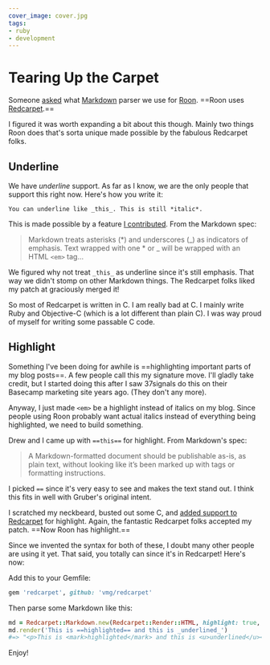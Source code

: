 ```yaml
---
cover_image: cover.jpg
tags:
- ruby
- development
---
```


# Tearing Up the Carpet

Someone [asked](https://twitter.com/d0tio/status/348519355136479232) what [Markdown](http://daringfireball.net/projects/markdown) parser we use for [Roon](http://roon.io). ==Roon uses [Redcarpet](https://github.com/vmg/redcarpet).==

I figured it was worth expanding a bit about this though. Mainly two things Roon does that's sorta unique made possible by the fabulous Redcarpet folks.

## Underline

We have _underline_ support. As far as I know, we are the only people that support this right now. Here's how you write it:

    You can underline like _this_. This is still *italic*.

This is made possible by a feature [I contributed](https://github.com/vmg/redcarpet/pull/227). From the Markdown spec:

> Markdown treats asterisks (*) and underscores (_) as indicators of emphasis. Text wrapped with one * or _ will be wrapped with an HTML `<em>` tag…

We figured why not treat `_this_` as underline since it's still emphasis. That way we didn't stomp on other Markdown things. The Redcarpet folks liked my patch at graciously merged it!

So most of Redcarpet is written in C. I am really bad at C. I mainly write Ruby and Objective-C (which is a lot different than plain C). I was way proud of myself for writing some passable C code.

## Highlight

Something I've been doing for awhile is ==highlighting important parts of my blog posts==. A few people call this my signature move. I'll gladly take credit, but I started doing this after I saw 37signals do this on their Basecamp marketing site years ago. (They don't any more).

Anyway, I just made `<em>` be a highlight instead of italics on my blog. Since people using Roon probably want actual italics instead of everything being highlighted, we need to build something.

Drew and I came up with `==this==` for highlight. From Markdown's spec:

> A Markdown-formatted document should be publishable as-is, as plain text, without looking like it’s been marked up with tags or formatting instructions.

I picked `==` since it's very easy to see and makes the text stand out. I think this fits in well with Gruber's original intent.

I scratched my neckbeard, busted out some C, and [added support to Redcarpet](https://github.com/vmg/redcarpet/pull/263) for highlight. Again, the fantastic Redcarpet folks accepted my patch. ==Now Roon has highlight.==

Since we invented the syntax for both of these, I doubt many other people are using it yet. That said, you totally can since it's in Redcarpet! Here's now:

Add this to your Gemfile:

``` ruby
gem 'redcarpet', github: 'vmg/redcarpet'
```

Then parse some Markdown like this:

``` ruby
md = Redcarpet::Markdown.new(Redcarpet::Render::HTML, highlight: true, underline: true)
md.render('This is ==highlighted== and this is _underlined_')
#=> "<p>This is <mark>highlighted</mark> and this is <u>underlined</u></p>\n"
```

Enjoy!
